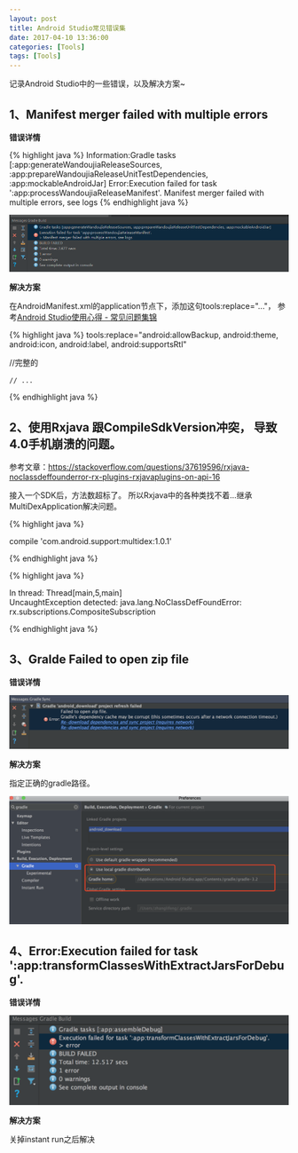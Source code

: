 ```yaml
---
layout: post
title: Android Studio常见错误集
date: 2017-04-10 13:36:00
categories: [Tools]
tags: [Tools]
---
```


记录Android Studio中的一些错误，以及解决方案~
<!--more-->

## 1、Manifest merger failed with multiple errors

**错误详情**

{% highlight java %}
Information:Gradle tasks [:app:generateWandoujiaReleaseSources, :app:prepareWandoujiaReleaseUnitTestDependencies, :app:mockableAndroidJar]
Error:Execution failed for task ':app:processWandoujiaReleaseManifest'.
Manifest merger failed with multiple errors, see logs
{% endhighlight java %}

<img src="/assets/drawable/android_studio_error1.png"  alt="pic" />

**解决方案**

在AndroidManifest.xml的application节点下，添加这句tools:replace="..."， 参考[Android Studio使用心得 - 常见问题集锦][1]

{% highlight java %}
tools:replace="android:allowBackup, android:theme, android:icon, android:label, android:supportsRtl"

//完整的
<application
	android:allowBackup="false"
    android:icon="@mipmap/ic_launcher"
    android:roundIcon="@mipmap/ic_launcher_round"
    android:supportsRtl="false"
    android:theme="@style/AppTheme"
    tools:replace="android:allowBackup, android:theme, android:icon, android:label, android:supportsRtl">

	// ...

</application>
{% endhighlight java %}


## 2、使用Rxjava 跟CompileSdkVersion冲突， 导致4.0手机崩溃的问题。

参考文章：<https://stackoverflow.com/questions/37619596/rxjava-noclassdeffounderror-rx-plugins-rxjavaplugins-on-api-16>

接入一个SDK后，方法数超标了。 所以Rxjava中的各种类找不着...继承MultiDexApplication解决问题。


{% highlight java %}

compile 'com.android.support:multidex:1.0.1'

{% endhighlight java %}


{% highlight java %}

In thread: Thread[main,5,main]                                                             
UncaughtException detected: java.lang.NoClassDefFoundError: rx.subscriptions.CompositeSubscription

{% endhighlight java %}

## 3、Gralde Failed to open zip file

**错误详情**

<img src="/assets/drawable/gradle_error2.png"  alt="pic" />

**解决方案**

指定正确的gradle路径。

<img src="/assets/drawable/gradle_error2_solution.png"  alt="pic" />

## 4、Error:Execution failed for task ':app:transformClassesWithExtractJarsForDebug'.

**错误详情**

<img src="/assets/drawable/error_transformClassesWithExtractJars.png"  alt="pic" />

**解决方案**

关掉instant run之后解决


[1]: http://blog.csdn.net/codezjx/article/details/38669939